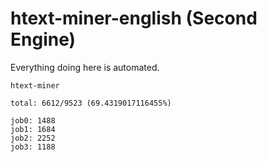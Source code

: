 # htext-miner-english (Second Engine)

Everything doing here is automated.

```
htext-miner

total: 6612/9523 (69.4319017116455%)

job0: 1488
job1: 1684
job2: 2252
job3: 1188
```